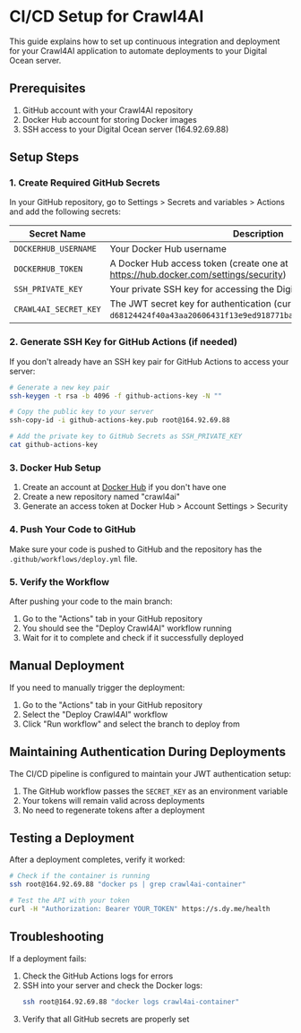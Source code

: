 # CI/CD Setup for Crawl4AI

This guide explains how to set up continuous integration and deployment for your Crawl4AI application to automate deployments to your Digital Ocean server.

## Prerequisites

1. GitHub account with your Crawl4AI repository
2. Docker Hub account for storing Docker images
3. SSH access to your Digital Ocean server (164.92.69.88)

## Setup Steps

### 1. Create Required GitHub Secrets

In your GitHub repository, go to Settings > Secrets and variables > Actions and add the following secrets:

| Secret Name | Description |
|-------------|-------------|
| `DOCKERHUB_USERNAME` | Your Docker Hub username |
| `DOCKERHUB_TOKEN` | A Docker Hub access token (create one at https://hub.docker.com/settings/security) |
| `SSH_PRIVATE_KEY` | Your private SSH key for accessing the Digital Ocean server |
| `CRAWL4AI_SECRET_KEY` | The JWT secret key for authentication (currently: `d68124424f40a43aa20606431f13e9ed918771badac97f001a82d4f681f6f391`) |

### 2. Generate SSH Key for GitHub Actions (if needed)

If you don't already have an SSH key pair for GitHub Actions to access your server:

```bash
# Generate a new key pair
ssh-keygen -t rsa -b 4096 -f github-actions-key -N ""

# Copy the public key to your server
ssh-copy-id -i github-actions-key.pub root@164.92.69.88

# Add the private key to GitHub Secrets as SSH_PRIVATE_KEY
cat github-actions-key
```

### 3. Docker Hub Setup

1. Create an account at [Docker Hub](https://hub.docker.com/) if you don't have one
2. Create a new repository named "crawl4ai"
3. Generate an access token at Docker Hub > Account Settings > Security

### 4. Push Your Code to GitHub

Make sure your code is pushed to GitHub and the repository has the `.github/workflows/deploy.yml` file.

### 5. Verify the Workflow

After pushing your code to the main branch:

1. Go to the "Actions" tab in your GitHub repository
2. You should see the "Deploy Crawl4AI" workflow running
3. Wait for it to complete and check if it successfully deployed

## Manual Deployment

If you need to manually trigger the deployment:

1. Go to the "Actions" tab in your GitHub repository
2. Select the "Deploy Crawl4AI" workflow
3. Click "Run workflow" and select the branch to deploy from

## Maintaining Authentication During Deployments

The CI/CD pipeline is configured to maintain your JWT authentication setup:

1. The GitHub workflow passes the `SECRET_KEY` as an environment variable
2. Your tokens will remain valid across deployments
3. No need to regenerate tokens after a deployment

## Testing a Deployment

After a deployment completes, verify it worked:

```bash
# Check if the container is running
ssh root@164.92.69.88 "docker ps | grep crawl4ai-container"

# Test the API with your token
curl -H "Authorization: Bearer YOUR_TOKEN" https://s.dy.me/health
```

## Troubleshooting

If a deployment fails:

1. Check the GitHub Actions logs for errors
2. SSH into your server and check the Docker logs:
   ```bash
   ssh root@164.92.69.88 "docker logs crawl4ai-container"
   ```
3. Verify that all GitHub secrets are properly set
